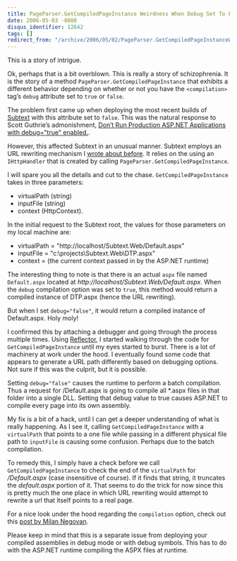 ```yaml
---
title: PageParser.GetCompiledPageInstance Weirdness When Debug Set To False In Web.config
date: 2006-05-03 -0800
disqus_identifier: 12642
tags: []
redirect_from: "/archive/2006/05/02/PageParser.GetCompiledPageInstanceWeirdnessWhenDebugSetToFalseInWeb.config.aspx/"
---
```


This is a story of intrigue.

Ok, perhaps that is a bit overblown. This is really a story of
schizophrenia. It is the story of a method
`PageParser.GetCompiledPageInstance` that exhibits a different behavior
depending on whether or not you have the `<compilation>` tag’s `debug`
attribute set to `true` or `false`.

The problem first came up when deploying the most recent builds of
[Subtext](http://subtextproject.com/ "Subtext Project Website") with
this attribute set to `false`. This was the natural response to Scott
Guthrie’s admonishment, [Don’t Run Production ASP.NET Applications with
debug="true"
enabled.](http://weblogs.asp.net/scottgu/archive/2006/04/11/442448.aspx "Scott Guthrie's Admonishment").

However, this affected Subtext in an unusual manner. Subtext employs an
URL rewriting mechanism I [wrote about
before](https://haacked.com/archive/2006/02/23/TheSubtextAlternativeToUrlRewriting.aspx "Subtext Alternative to URL Rewriting").
It relies on the using an `IHttpHandler` that is created by calling
`PageParser.GetCompiledPageInstance`.

I will spare you all the details and cut to the chase.
`GetCompiledPageInstance` takes in three parameters:

-   virtualPath (string)
-   inputFile (string)
-   context (HttpContext).

In the initial request to the Subtext root, the values for those
parameters on my local machine are:

-   virtualPath = "http://localhost/Subtext.Web/Default.aspx"
-   inputFile = "c:\\projects\\Subtext.Web\\DTP.aspx"
-   context = (the current context passed in by the ASP.NET runtime)

The interesting thing to note is that there is an actual `aspx` file
named `Default.aspx` located at
*http://localhost/Subtext.Web/Default.aspx*. When the `debug`
compilation option was set to `true`, this method would return a
compiled instance of DTP.aspx (hence the URL rewriting).

But when I set `debug="false"`, it would return a compiled instance of
Default.aspx. Holy moly!

I confirmed this by attaching a debugger and going through the process
multiple times. Using [Reflector](http://www.aisto.com/roeder/dotnet/),
I started walking through the code for `GetCompiledPageInstance` until
my eyes started to burst. There is a lot of machinery at work under the
hood. I eventually found some code that appears to generate a URL path
differently based on debugging options. Not sure if this was the
culprit, but it is possible.

Setting `debug="false"` causes the runtime to perform a batch
compilation. Thus a request for /Default.aspx is going to compile all
\*.aspx files in that folder into a single DLL. Setting that debug value
to true causes ASP.NET to compile every page into its own assembly.

My fix is a bit of a hack, until I can get a deeper understanding of
what is really happening. As I see it, calling `GetCompiledPageInstance`
with a `virtualPath` that points to a one file while passing in a
different physical file path to `inputFile` is causing some confusion.
Perhaps due to the batch compilation.

To remedy this, I simply have a check before we call
`GetCompiledPageInstance` to check the end of the `virtualPath` for
*/Default.aspx* (case insensitive of course). If it finds that string,
it truncates the *default.aspx* portion of it. That seems to do the
trick for now since this is pretty much the one place in which URL
rewriting would attempt to rewrite a url that itself points to a real
page.

For a nice look under the hood regarding the `compilation` option, check
out this [post by Milan
Negovan](http://www.aspnetresources.com/articles/debug_code_in_production.aspx "Beware of Deploying Debug Code In Production").

Please keep in mind that this is a separate issue from deploying your
compiled assemblies in debug mode or with debug symbols. This has to do
with the ASP.NET runtime compiling the ASPX files at runtime.

